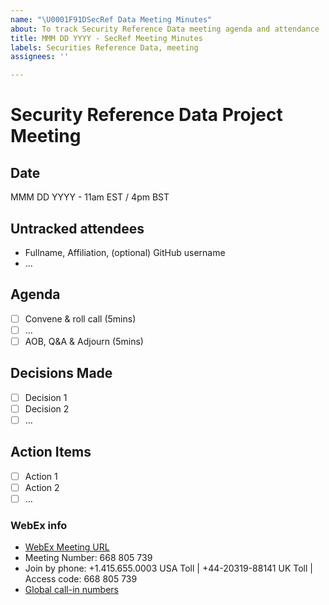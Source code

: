 ```yaml
---
name: "\U0001F91DSecRef Data Meeting Minutes"
about: To track Security Reference Data meeting agenda and attendance
title: MMM DD YYYY - SecRef Meeting Minutes
labels: Securities Reference Data, meeting
assignees: ''

---
```


# Security Reference Data Project Meeting
## Date
MMM DD YYYY - 11am EST / 4pm BST

## Untracked attendees
- Fullname, Affiliation, (optional) GitHub username
- ...

## Agenda
- [ ] Convene & roll call (5mins)
- [ ] ...
- [ ] AOB, Q&A & Adjourn (5mins)

## Decisions Made
- [ ] Decision 1
- [ ] Decision 2
- [ ] ...

## Action Items
- [ ] Action 1
- [ ] Action 2
- [ ] ...

### WebEx info
- [WebEx Meeting URL](https://finos.webex.com/finos/j.php?MTID=mf43ec72e7ce8e771da12093c940c7ab9)
- Meeting Number: 668 805 739
- Join by phone: +1.415.655.0003 USA Toll | +44-20319-88141 UK Toll | Access code: 668 805 739
- [Global call-in numbers](https://finos.webex.com/finos/globalcallin.php?serviceType=MC&ED=582460637&tollFree=0)
